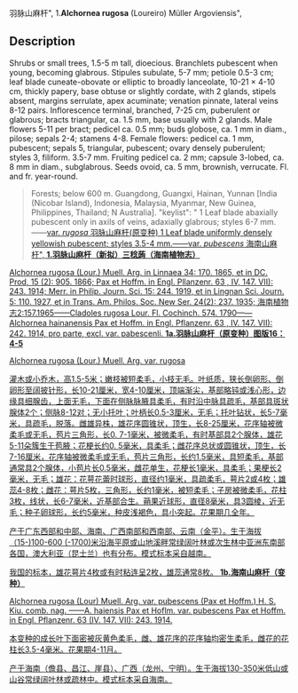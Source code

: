 羽脉山麻杆",
1.**Alchornea rugosa** (Loureiro) Müller Argoviensis",

## Description
Shrubs or small trees, 1.5-5 m tall, dioecious. Branchlets pubescent when young, becoming glabrous. Stipules subulate, 5-7 mm; petiole 0.5-3 cm; leaf blade cuneate-obovate or elliptic to broadly lanceolate, 10-21 × 4-10 cm, thickly papery, base obtuse or slightly cordate, with 2 glands, stipels absent, margins serrulate, apex acuminate; venation pinnate, lateral veins 8-12 pairs. Inflorescence terminal, branched, 7-25 cm, puberulent or glabrous; bracts triangular, ca. 1.5 mm, base usually with 2 glands. Male flowers 5-11 per bract; pedicel ca. 0.5 mm; buds globose, ca. 1 mm in diam., pilose; sepals 2-4; stamens 4-8. Female flowers: pedicel ca. 1 mm, pubescent; sepals 5, triangular, pubescent; ovary densely puberulent; styles 3, filiform. 3.5-7 mm. Fruiting pedicel ca. 2 mm; capsule 3-lobed, ca. 8 mm in diam., subglabrous. Seeds ovoid, ca. 5 mm, brownish, verrucate. Fl. and fr. year-round.

> Forests; below 600 m. Guangdong, Guangxi, Hainan, Yunnan [India (Nicobar Island), Indonesia, Malaysia, Myanmar, New Guinea, Philippines, Thailand; N Australia].
  "keylist": "
1 Leaf blade abaxially pubescent only in axils of veins, adaxially glabrous; styles 6-7 mm.——<a href='/info/Alchornea rugosa var. rugosa?t=foc'>var. *rugosa* 羽脉山麻杆(原变种)
1 Leaf blade uniformly densely yellowish pubescent; styles 3.5-4 mm.——<a href='/info/Alchornea rugosa var. pubescens?t=foc'>var. *pubescens* 海南山麻杆",
**1.羽脉山麻杆（新拟）三稔蒟（海南植物志）**

Alchornea rugosa (Lour.) Muell. Arg. in Linnaea 34: 170. 1865, et in DC. Prod, 15 (2): 905. 1866; Pax et Hoffm. in Engl. Pllanzenr. 63 , IV, 147. VII): 243. 1914; Merr. in Philip. Journ. Sci. 15: 244. 1919, et in Lingnan Sci. Journ. 5: 110. 1927, et in Trans. Am. Philos. Soc. New Ser. 24(2): 237. 1935; 海南植物志2:157.1965——Cladoles rugosa Lour. Fl. Cochinch. 574. 1790——Alchornea hainanensis Pax et Hoffm. in Engl. Pflanzenr. 63 , IV. 147. VII): 242. 1914, pro parte, excl. var. pabescenli.
**1a.羽脉山麻杆（原变种）图版16：4-5**

Alchornea rugosa (Lour.) Muell. Arg. var. rugosa

灌木或小乔木，高1.5-5米；嫩枝被短柔毛，小枝无毛。叶纸质，狭长倒卵形、倒卵形至阔披针形，长10-21厘米，宽4-10厘米，顶端渐尖，基部略钝或浅心形，边缘具细腺齿，上面无毛，下面在侧脉脉腋具柔毛，有时沿中脉具疏毛，基部具斑状腺体2个；侧脉8-12对；无小托叶；叶柄长0.5-3厘米，无毛；托叶钻状，长5-7毫米，具疏毛，脱落。雌雄异株，雄花序圆锥状，顶生，长8-25厘米，花序轴被微柔毛或无毛，苞片三角形，长0. 7-1毫米，被微柔毛，有时基部具2个腺体，雄花5-11朵簇生于苞腋；花梗长约0. 5毫米，具柔毛；雌花序总状或圆锥状，顶生，长7-16厘米，花序轴被微柔毛或无毛，苞片三角形，长约1.5毫米，具短柔毛，基部通常具2个腺体，小苞片长0.5毫米，雌花单生，花梗长1毫米，具柔毛；果梗长2毫米，无毛；雄花：花萼花蕾时球形，直径约1毫米，具疏柔毛，萼片2或4枚；雄蕊4-8枚；雌花：萼片5枚，三角形，长约1毫米，被短柔毛；子房被微柔毛，花柱3枚，线状，长6-7毫米，近基部合生。蒴果近球形，直径8毫米，具3圆棱，近无毛；种子卵球形，长约5毫米，种皮浅褐色，具小突起。花果期几全年。

产于广东西部和中部、海南、广西南部和西南部、云南（金平）。生于海拔（15-)100-600 (-1700)米沿海平原或山地溪畔常绿阔叶林或次生林中亚洲东南部各国，澳大利亚（昆士兰）也有分布。模式标本采自越南。

我国的标本，雄花萼片4枚或有时粘连呈2枚，雄蕊通常8枚。
**1b.海南山麻杆（变种）**

Alchornea rugosa (Lour) Muell. Arg. var. pubescens (Pax et Hoffm.) H. S. Kiu. comb. nag. ——A. haiensis Pax et Hoflm. var. pubescens Pax et Hoffm. in Engl. Pflanzenr. 63 (IV. 147. VII): 243. 1914.

本变种的成长叶下面密被灰黄色柔毛，雌、雄花序的花序轴均密生柔毛，雌花的花柱长3.5-4毫米。花果期4-11月。

产于海南（儋县、昌江、崖县）、广西（龙州、宁明）。生于海拔130-350米低山或山谷常绿阔叶林或疏林中。模式标本采自海南。
